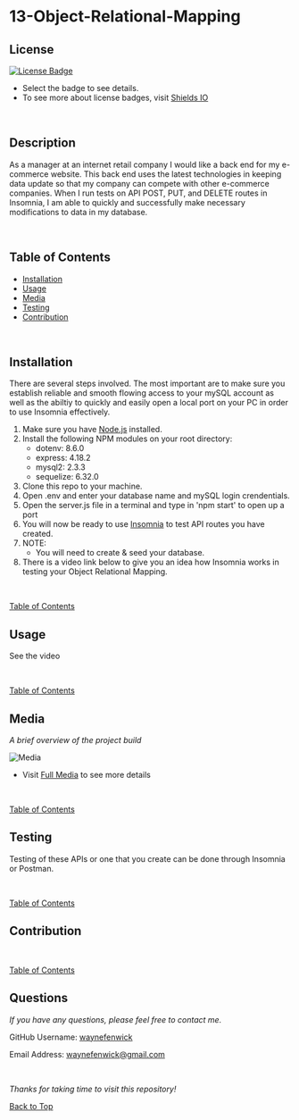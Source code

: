 

# 13-Object-Relational-Mapping

## License
[![License Badge](https://img.shields.io/badge/license-mit-green?style=plastic)](https://choosealicense.com/licenses/mit/)&nbsp;

* Select the badge to see details.
* To see more about license badges, visit [Shields IO](https://shields.io/category/license)

&nbsp;

## Description
As a manager at an internet retail company I would like a back end for my e-commerce website. This back end uses the latest technologies in keeping data update so that my company can compete with other e-commerce companies. When I run tests on API POST, PUT, and DELETE routes in Insomnia, I am able to quickly and successfully make necessary modifications to data in my database.

&nbsp;

## Table of Contents

 * [Installation](#installation)
 * [Usage](#usage)
 * [Media](#media)
 * [Testing](#testing)
 * [Contribution](#contribution)
 

&nbsp;

## Installation

There are several steps involved. The most important are to make sure you establish reliable and smooth flowing access to your mySQL account as well as the abiltiy to quickly and easily open a local port on your PC in order to use Insomnia effectively.

1. Make sure you have [Node.js](https://nodejs.org/en) installed.
2. Install the following NPM modules on your root directory:
     * dotenv: 8.6.0
     * express: 4.18.2
     * mysql2: 2.3.3
     * sequelize: 6.32.0
3. Clone this repo to your machine.
4. Open .env and enter your database name and mySQL login crendentials.
5. Open the server.js file in a terminal and type in 'npm start' to open up a port
6. You will now be ready to use [Insomnia](https://insomnia.rest/download) to test API routes you have created.
7. NOTE:
     * You will need to create & seed your database.
8. There is a video link below to give you an idea how Insomnia works in testing your Object Relational Mapping.


&nbsp;

[Table of Contents](#table-of-contents)



## Usage

See the video


&nbsp;

[Table of Contents](#table-of-contents)



## Media
_A brief overview of the project build_
&nbsp;


![Media](./develop/graphics/testing)

* Visit [Full Media](https://drive.google.com/file/d/1RP5O_m4o5pA8fouVVtnfsFCCwfmUrG7Y/view) to see more details

&nbsp;

[Table of Contents](#table-of-contents)



## Testing

Testing of these APIs or one that you create can be done through Insomnia or Postman.

&nbsp;

[Table of Contents](#table-of-contents)



## Contribution


&nbsp;

[Table of Contents](#table-of-contents)



## Questions

_If you have any questions, please feel free to contact me._

GitHub Username: [waynefenwick](https://github.com/waynefenwick)

Email Address: <a href="mailto:waynefenwick@gmail.com">waynefenwick@gmail.com</a>

&nbsp;

_Thanks for taking time to visit this repository!_

[Back to Top](#)

